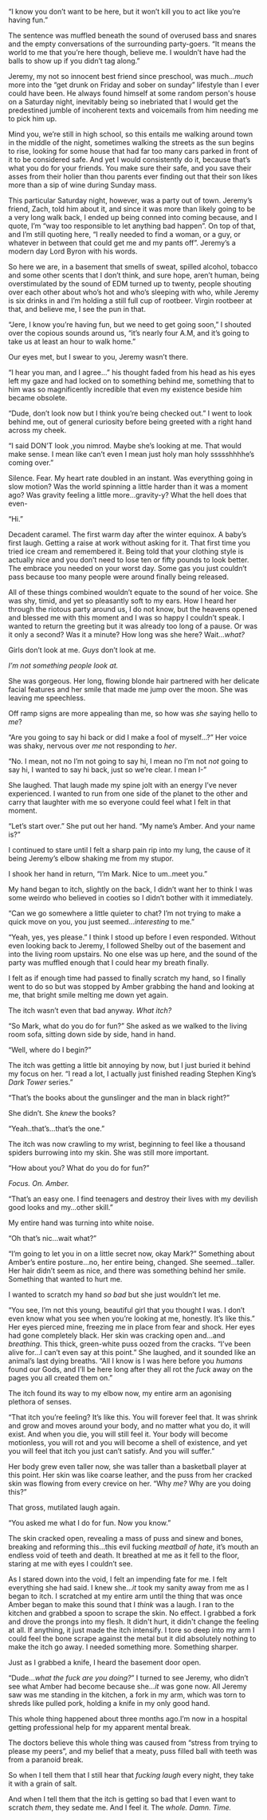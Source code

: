 “I know you don’t want to be here, but it won’t kill you to act like you’re having fun.” 

The sentence was muffled beneath the sound of overused bass and snares and the empty conversations of the surrounding party-goers. “It means the world to me that you’re here though, believe me. I wouldn’t have had the balls to show up if you didn’t tag along.”

Jeremy, my not so innocent best friend since preschool, was much…*much* more into the “get drunk on Friday and sober on sunday” lifestyle than I ever could have been. He always found himself at some random person's house on a Saturday night, inevitably being so inebriated that I would get the predestined jumble of incoherent texts and voicemails from him needing me to pick him up. 

Mind you, we’re still in high school, so this entails me walking around town in the middle of the night, sometimes walking the streets as the sun begins to rise, looking for some house that had far too many cars parked in front of it to be considered safe. And yet I would consistently do it, because that’s what you do for your friends. You make sure their safe, and you save their asses from their holier than thou parents ever finding out that their son likes more than a sip of wine during Sunday mass.

This particular Saturday night, however, was a party out of town. Jeremy’s friend, Zach, told him about it, and since it was more than likely going to be a very long walk back, I ended up being conned into coming because, and I quote, I’m “way too responsible to let anything bad happen”. On top of that, and I’m still quoting here, “I really needed to find a woman, or a guy, or whatever in between that could get me and my pants off”. Jeremy’s a modern day Lord Byron with his words.

So here we are, in a basement that smells of sweat, spilled alcohol, tobacco and some other scents that I don’t think, and sure hope, aren’t human, being overstimulated by the sound of EDM turned up to twenty, people shouting over each other about who’s hot and who’s sleeping with who, while Jeremy is six drinks in and I’m holding a still full cup of rootbeer. Virgin rootbeer at that, and believe me, I see the pun in that.

“Jere, I know you’re having fun, but we need to get going soon,” I shouted over the copious sounds around us, “it’s nearly four A.M, and it’s going to take us at least an hour to walk home.”

Our eyes met, but I swear to you, Jeremy wasn’t there. 

“I hear you man, and I agree…” his thought faded from his head as his eyes left my gaze and had locked on to something behind me, something that to him was so magnificently incredible that even my existence beside him became obsolete.

“Dude, don’t look now but I think you’re being checked out.” I went to look behind me, out of general curiosity before being greeted with a right hand across my cheek.

“I said DON’T look ,you nimrod. Maybe she’s looking at me. That would make sense.  I mean like can’t even  I mean just holy man holy ssssshhhhe’s coming over.”

Silence. Fear. My heart rate doubled in an instant. Was everything going in slow motion? Was the world spinning a little harder than it was a moment ago? Was gravity feeling a little more…gravity-y? What the hell does that even-

“Hi.”

Decadent caramel. The first warm day after the winter equinox. A baby’s first laugh. Getting a raise at work without asking for it. That first time you tried ice cream and remembered it. Being told that your clothing style is actually nice and you don’t need to lose ten or fifty pounds to look better. The embrace you needed on your worst day. Some gas you just couldn’t pass because too many people were around finally being released.

All of these things combined wouldn’t equate to the sound of her voice. She was shy, timid, and yet so pleasantly soft to my ears. How I heard her through the riotous party around us, I do not know, but the heavens opened and blessed me with this moment and I was so happy I couldn’t speak. I wanted to return the greeting but it was already too long of a pause. Or was it only a second? Was it a minute? How long was she here? Wait…*what?* 

Girls don’t look at me. *Guys* don’t look at me. 

*I’m not something people look at.*

She was gorgeous. Her long, flowing blonde hair partnered with her delicate facial features and her smile that made me jump over the moon. She was leaving me speechless. 

Off ramp signs are more appealing than me, so how was *she* saying hello to *me*?

“Are you going to say hi back or did I make a fool of myself…?” Her voice was shaky, nervous over *me* not responding to *her*. 

“No. I mean, not no I’m not going to say hi, I mean no I’m not *not* going to say hi, I wanted to say hi back, just so we’re clear. I mean I-”

She laughed. That laugh made my spine jolt with an energy I’ve never experienced. I wanted to run from one side of the planet to the other and carry that laughter with me so everyone could feel what I felt in that moment.

“Let’s start over.” She put out her hand. “My name’s Amber. And your name is?”

I continued to stare until I felt a sharp pain rip into my lung, the cause of it being Jeremy’s elbow shaking me from my stupor.

I shook her hand in return, “I’m Mark. Nice to um..meet you.”

My hand began to itch, slightly on the back, I didn’t want her to think I was some weirdo who believed in cooties so I didn’t bother with it immediately.

“Can we go somewhere a little quieter to chat? I’m not trying to make a quick move on you, you just seemed…*interesting* to me.”

“Yeah, yes, yes please.” I think I stood up before I even responded. Without even looking back to Jeremy, I followed Shelby out of the basement and into the living room upstairs. No one else was up here, and the sound of the party was muffled enough that I could hear my breath finally. 

I felt as if enough time had passed to finally scratch my hand, so I finally went to do so but was stopped by Amber grabbing the hand and looking at me, that bright smile melting me down yet again.

The itch wasn’t even that bad anyway. *What itch?*

“So Mark, what do you do for fun?” She asked as we walked to the living room sofa, sitting down side by side, hand in hand. 

“Well, where do I begin?” 

The itch was getting a little bit annoying by now, but I just buried it behind my focus on her. “I read a lot, I actually just finished reading Stephen King’s *Dark Tower* series.”

“That’s the books about the gunslinger and the man in black right?” 

She didn’t. She *knew* the books?

“Yeah..that’s…that’s the one.”

The itch was now crawling to my wrist, beginning to feel like a thousand spiders burrowing into my skin. She was still more important. 

“How about you? What do you do for fun?” 

*Focus. On. Amber.*

“That’s an easy one. I find teenagers and destroy their lives with my devilish good looks and my…other skill.”

My entire hand was turning into white noise.

“Oh that’s nic…wait what?”

“I’m going to let you in on a little secret now, okay Mark?” Something about Amber’s entire posture…no, her entire being, changed. She seemed…taller. Her hair didn’t seem as nice, and there was something behind her smile. Something that wanted to hurt me. 

I wanted to scratch my hand *so bad* but she just wouldn’t let me.

“You see, I’m not this young, beautiful girl that you thought I was. I don’t even know what you see when you’re looking at me, honestly. It’s like this.” Her eyes pierced mine, freezing me in place from fear and shock. Her eyes had gone completely black. Her skin was cracking open and…and *breathing.* This thick, green-white puss oozed from the cracks. “I’ve been alive for…I can’t even say at this point.” She laughed, and it sounded like an animal’s last dying breaths. “All I know is I was here before you *humans* found our Gods, and I’ll be here long after they all rot the *fuck* away on the pages you all created them on.”

The itch found its way to my elbow now, my entire arm an agonising plethora of senses.

“That itch you’re feeling? It’s like this. You will forever feel that. It was shrink and grow and moves around your body, and no matter what you do, it will exist. And when you die, you will still feel it. Your body will become motionless, you will rot and you will become a shell of existence, and yet you will feel that itch you just can’t satisfy. And you will suffer.”

Her body grew even taller now, she was taller than a basketball player at this point. Her skin was like coarse leather, and the puss from her cracked skin was flowing from every crevice on her. “Why *me?* Why are you doing this?”

That gross, mutilated laugh again.

“You asked me what I do for fun. Now you know.”

The skin cracked open, revealing a mass of puss and sinew and bones, breaking and reforming this…this evil fucking *meatball* *of hate*, it’s mouth an endless void of teeth and death. It breathed at me as it fell to the floor, staring at me with eyes I couldn’t see.

As I stared down into the void, I felt an impending fate for me. I felt everything she had said. I knew she…*it* took my sanity away from me as I began to itch. I scratched at my entire arm until the thing that was once Amber began to make this sound that I *think* was a laugh. I ran to the kitchen and grabbed a spoon to scrape the skin. No effect. I grabbed a fork and drove the prongs into my flesh. It didn't hurt, it didn't change the feeling at all. If anything, it just made the itch intensify. I tore so deep into my arm I could feel the bone scrape against the metal but it did absolutely nothing to make the itch go away. I needed something more. Something sharper.

Just as I grabbed a knife, I heard the basement door open.

“Dude…*what the fuck are you doing?*” I turned to see Jeremy, who didn’t see what Amber had become because she…*it* was gone now. All Jeremy saw was me standing in the kitchen, a fork in my arm, which was torn to shreds like pulled pork, holding a knife in my only good hand.

This whole thing happened about three months ago.I’m now in a hospital getting professional help for my apparent mental break.

The doctors believe this whole thing was caused from “stress from trying to please my peers”, and my belief that a meaty, puss filled ball with teeth was from a paranoid break. 

So when I tell them that I still hear that *fucking laugh* every night, they take it with a grain of salt.

And when I tell them that the itch is getting so bad that I even want to scratch *them*, they sedate me. And I feel it. The *whole. Damn. Time.*